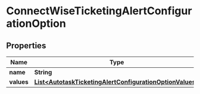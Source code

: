 # ConnectWiseTicketingAlertConfigurationOption

## Properties
Name | Type | Description | Notes
------------ | ------------- | ------------- | -------------
**name** | **String** |  |  [optional]
**values** | [**List&lt;AutotaskTicketingAlertConfigurationOptionValues&gt;**](AutotaskTicketingAlertConfigurationOptionValues.md) |  |  [optional]
